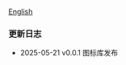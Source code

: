[English](https://github.com/siyuan-note/icon-sample/blob/main/README.md)

### 更新日志

- 2025-05-21 v0.0.1 图标库发布